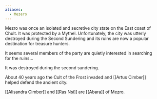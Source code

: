 ```yaml
---
aliases:
  - Mezero
---
```

Mezro was once an isolated and secretive city state on the East coast of Chult. It was protected by a Mythel. Unfortunately, the city was utterly destroyed during the Second Sundering and its ruins are now a popular destination for treasure hunters.

It seems several members of the party are quietly interested in searching for the ruins…

It was destroyed during the second sundering.

About 40 years ago the Cult of the Frost invaded and [[Artus Cimber]] helped defend the ancient city.

[[Alisandra Cimber]] and [[Ras Nsi]] are [[Abara]] of Mezro.
